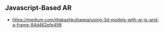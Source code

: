 ## Javascript-Based AR

* https://medium.com/@akashkuttappa/using-3d-models-with-ar-js-and-a-frame-84d462efe498
